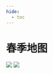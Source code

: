 ```yaml
---
hide:
  - toc
---
```

# 春季地图

![](https://cdn.jsdelivr.net/gh/Pi3-l22/Stardew_Valley_Image/season_map/2.jpg)
![](https://cdn.jsdelivr.net/gh/Pi3-l22/Stardew_Valley_Image/season_map/1.jpg)